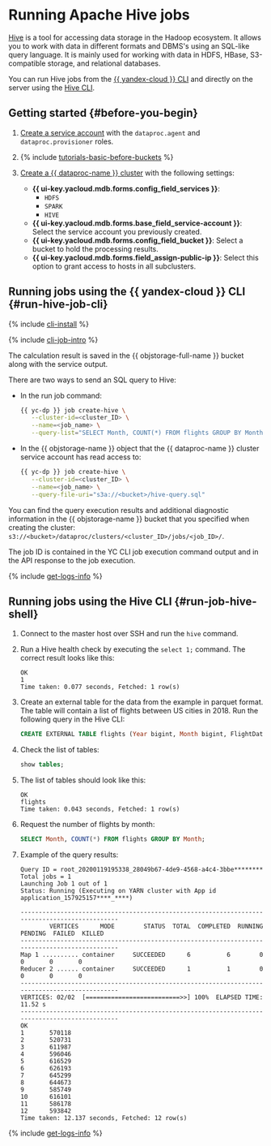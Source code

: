 # Running Apache Hive jobs

[Hive](https://hive.apache.org/) is a tool for accessing data storage in the Hadoop ecosystem. It allows you to work with data in different formats and DBMS's using an SQL-like query language. It is mainly used for working with data in HDFS, HBase, S3-compatible storage, and relational databases.

You can run Hive jobs from the [{{ yandex-cloud }} CLI](#run-hive-job-cli) and directly on the server using the [Hive CLI](#run-job-hive-shell).

## Getting started {#before-you-begin}

1. [Create a service account](../../iam/operations/sa/create.md) with the `dataproc.agent` and `dataproc.provisioner` roles.

1. {% include [tutorials-basic-before-buckets](../../_includes/data-processing/tutorials/basic-before-buckets.md) %}

1. [Create a {{ dataproc-name }} cluster](../operations/cluster-create.md) with the following settings:

   * **{{ ui-key.yacloud.mdb.forms.config_field_services }}**:
      * `HDFS`
      * `SPARK`
      * `HIVE`
   * **{{ ui-key.yacloud.mdb.forms.base_field_service-account }}**: Select the service account you previously created.
   * **{{ ui-key.yacloud.mdb.forms.config_field_bucket }}**: Select a bucket to hold the processing results.
   * **{{ ui-key.yacloud.mdb.forms.field_assign-public-ip }}**: Select this option to grant access to hosts in all subclusters.

## Running jobs using the {{ yandex-cloud }} CLI {#run-hive-job-cli}

{% include [cli-install](../../_includes/cli-install.md) %}

{% include [cli-job-intro](../../_includes/data-processing/cli-job-intro.md) %}

The calculation result is saved in the {{ objstorage-full-name }} bucket along with the service output.

There are two ways to send an SQL query to Hive:

* In the run job command:

   ```bash
   {{ yc-dp }} job create-hive \
      --cluster-id=<cluster_ID> \
      --name=<job_name> \
      --query-list="SELECT Month, COUNT(*) FROM flights GROUP BY Month;"
   ```

* In the {{ objstorage-name }} object that the {{ dataproc-name }} cluster service account has read access to:

   ```bash
   {{ yc-dp }} job create-hive \
      --cluster-id=<cluster_ID> \
      --name=<job_name> \
      --query-file-uri="s3a://<bucket>/hive-query.sql"
   ```

You can find the query execution results and additional diagnostic information in the {{ objstorage-name }} bucket that you specified when creating the cluster: `s3://<bucket>/dataproc/clusters/<cluster_ID>/jobs/<job_ID>/`.

The job ID is contained in the YC CLI job execution command output and in the API response to the job execution.

{% include [get-logs-info](../../_includes/data-processing/note-info-get-logs.md) %}

## Running jobs using the Hive CLI {#run-job-hive-shell}

1. Connect to the master host over SSH and run the `hive` command.

1. Run a Hive health check by executing the `select 1;` command. The correct result looks like this:

   ```text
   OK
   1
   Time taken: 0.077 seconds, Fetched: 1 row(s)
   ```

1. Create an external table for the data from the example in parquet format. The table will contain a list of flights between US cities in 2018. Run the following query in the Hive CLI:

   ```sql
   CREATE EXTERNAL TABLE flights (Year bigint, Month bigint, FlightDate string, Flight_Number_Reporting_Airline bigint, OriginAirportID bigint, DestAirportID bigint) STORED AS PARQUET LOCATION 's3a://yc-mdb-examples/dataproc/example01/set01';
   ```

1. Check the list of tables:

   ```sql
   show tables;
   ```

1. The list of tables should look like this:

   ```text
   OK
   flights
   Time taken: 0.043 seconds, Fetched: 1 row(s)
   ```

1. Request the number of flights by month:

   ```sql
   SELECT Month, COUNT(*) FROM flights GROUP BY Month;
   ```

1. Example of the query results:

   ```text
   Query ID = root_20200119195338_28049b67-4de9-4568-a4c4-3bbe********
   Total jobs = 1
   Launching Job 1 out of 1
   Status: Running (Executing on YARN cluster with App id application_157925157****_****)

   ----------------------------------------------------------------------------------------------
           VERTICES      MODE        STATUS  TOTAL  COMPLETED  RUNNING  PENDING  FAILED  KILLED
   ----------------------------------------------------------------------------------------------
   Map 1 .......... container     SUCCEEDED      6          6        0        0       0       0
   Reducer 2 ...... container     SUCCEEDED      1          1        0        0       0       0
   ----------------------------------------------------------------------------------------------
   VERTICES: 02/02  [==========================>>] 100%  ELAPSED TIME: 11.52 s
   ----------------------------------------------------------------------------------------------
   OK
   1       570118
   2       520731
   3       611987
   4       596046
   5       616529
   6       626193
   7       645299
   8       644673
   9       585749
   10      616101
   11      586178
   12      593842
   Time taken: 12.137 seconds, Fetched: 12 row(s)
   ```

{% include [get-logs-info](../../_includes/data-processing/note-info-get-logs.md) %}

